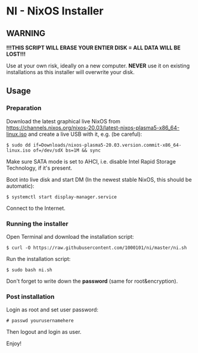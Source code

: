 # NI - NixOS Installer

## WARNING
**!!!THIS SCRIPT WILL ERASE YOUR ENTIER DISK = ALL DATA WILL BE LOST!!!**


Use at your own risk, ideally on a new computer. **NEVER** use it on existing installations as this 
installer will overwrite your disk.

## Usage

### Preparation
Download the latest graphical live NixOS from https://channels.nixos.org/nixos-20.03/latest-nixos-plasma5-x86_64-linux.iso 
and create a live USB with it, e.g. (be careful):

```$ sudo dd if=Downloads/nixos-plasma5-20.03.version.commit-x86_64-linux.iso of=/dev/sdX bs=1M && sync```

Make sure SATA mode is set to AHCI, i.e. disable Intel Rapid Storage Technology, if it's present.

Boot into live disk and start DM (In the newest stable NixOS, this should be automatic):

```$ systemctl start display-manager.service```

Connect to the Internet.

### Running the installer
Open Terminal and download the installation script:

```$ curl -O https://raw.githubusercontent.com/1000101/ni/master/ni.sh```

Run the installation script:

```$ sudo bash ni.sh```

Don't forget to write down the **password** (same for root&encryption).

### Post installation

Login as root and set user password:

```# passwd yourusernamehere```

Then logout and login as user.

Enjoy!